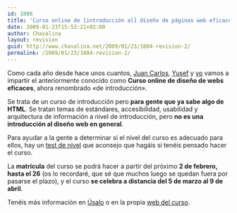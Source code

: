 ```yaml
---
id: 1806
title: 'Curso online de [introducción al] diseño de páginas web eficaces'
date: 2009-01-23T15:53:21+02:00
author: Chavalina
layout: revision
guid: http://www.chavalina.net/2009/01/23/1804-revision-2/
permalink: /2009/01/23/1804-revision-2/
---
```

Como cada año desde hace unos cuantos, [Juan Carlos](http://usalo.es/los-autores#jc), [Yusef](http://www.nosolousabilidad.com/hassan/) y [yo](http://www.inmabermejo.com/) vamos a impartir el anteriormente conocido como **Curso online de diseño de webs eficaces**, ahora renombrado «de introducción».

Se trata de un curso de introducción pero **para gente que ya sabe algo de HTML**. Se tratan temas de estándares, accesibilidad, usabilidad y arquitectura de información a nivel de introducción, pero **no es una introducción al diseño web en general**.

Para ayudar a la gente a determinar si el nivel del curso es adecuado para ellos, hay un [test de nivel](http://www.um.es/estudios/cursos/webi/form.php) que aconsejo que hagáis si tenéis pensado hacer el curso.

La **matrícula** del curso se podrá hacer a partir del próximo **2 de febrero, hasta el 26** (os lo recordaré, que sé que muchos luego se quedan fuera por pasarse el plazo), y el curso **se celebra a distancia del 5 de marzo al 9 de abril**.

Tenéis más información en [Úsalo](http://usalo.es/270/curso-en-linea-de-introduccion-al-diseno-de-webs-eficaces-2a-ed/) o en la propia [web del curso](http://www.um.es/estudios/cursos/webi/).